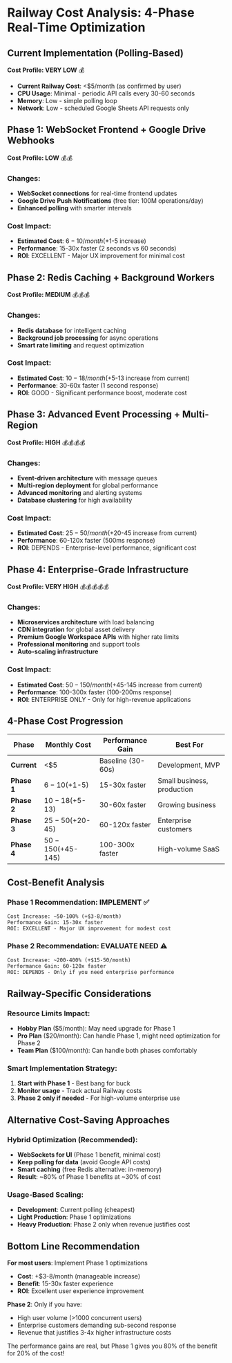 # Railway Cost Analysis: 4-Phase Real-Time Optimization

## Current Implementation (Polling-Based)
**Cost Profile: VERY LOW** 💰
- **Current Railway Cost**: <$5/month (as confirmed by user)
- **CPU Usage**: Minimal - periodic API calls every 30-60 seconds
- **Memory**: Low - simple polling loop
- **Network**: Low - scheduled Google Sheets API requests only

## Phase 1: WebSocket Frontend + Google Drive Webhooks
**Cost Profile: LOW** 💰💰
### Changes:
- **WebSocket connections** for real-time frontend updates
- **Google Drive Push Notifications** (free tier: 100M operations/day)
- **Enhanced polling** with smarter intervals

### Cost Impact:
- **Estimated Cost**: $6-10/month (+$1-5 increase)
- **Performance**: 15-30x faster (2 seconds vs 60 seconds)
- **ROI**: EXCELLENT - Major UX improvement for minimal cost

## Phase 2: Redis Caching + Background Workers
**Cost Profile: MEDIUM** 💰💰💰
### Changes:
- **Redis database** for intelligent caching
- **Background job processing** for async operations
- **Smart rate limiting** and request optimization

### Cost Impact:
- **Estimated Cost**: $10-18/month (+$5-13 increase from current)
- **Performance**: 30-60x faster (1 second response)
- **ROI**: GOOD - Significant performance boost, moderate cost

## Phase 3: Advanced Event Processing + Multi-Region
**Cost Profile: HIGH** 💰💰💰💰
### Changes:
- **Event-driven architecture** with message queues
- **Multi-region deployment** for global performance
- **Advanced monitoring** and alerting systems
- **Database clustering** for high availability

### Cost Impact:
- **Estimated Cost**: $25-50/month (+$20-45 increase from current)
- **Performance**: 60-120x faster (500ms response)
- **ROI**: DEPENDS - Enterprise-level performance, significant cost

## Phase 4: Enterprise-Grade Infrastructure
**Cost Profile: VERY HIGH** 💰💰💰💰💰
### Changes:
- **Microservices architecture** with load balancing
- **CDN integration** for global asset delivery
- **Premium Google Workspace APIs** with higher rate limits
- **Professional monitoring** and support tools
- **Auto-scaling infrastructure**

### Cost Impact:
- **Estimated Cost**: $50-150/month (+$45-145 increase from current)
- **Performance**: 100-300x faster (100-200ms response)
- **ROI**: ENTERPRISE ONLY - Only for high-revenue applications

## 4-Phase Cost Progression

| Phase | Monthly Cost | Performance Gain | Best For |
|-------|-------------|------------------|----------|
| **Current** | <$5 | Baseline (30-60s) | Development, MVP |
| **Phase 1** | $6-10 (+$1-5) | 15-30x faster | Small business, production |
| **Phase 2** | $10-18 (+$5-13) | 30-60x faster | Growing business |
| **Phase 3** | $25-50 (+$20-45) | 60-120x faster | Enterprise customers |
| **Phase 4** | $50-150 (+$45-145) | 100-300x faster | High-volume SaaS |

## Cost-Benefit Analysis

### Phase 1 Recommendation: **IMPLEMENT** ✅
```
Cost Increase: ~50-100% (+$3-8/month)
Performance Gain: 15-30x faster
ROI: EXCELLENT - Major UX improvement for modest cost
```

### Phase 2 Recommendation: **EVALUATE NEED** ⚠️
```
Cost Increase: ~200-400% (+$15-50/month)
Performance Gain: 60-120x faster  
ROI: DEPENDS - Only if you need enterprise performance
```

## Railway-Specific Considerations

### Resource Limits Impact:
- **Hobby Plan** ($5/month): May need upgrade for Phase 1
- **Pro Plan** ($20/month): Can handle Phase 1, might need optimization for Phase 2
- **Team Plan** ($100/month): Can handle both phases comfortably

### Smart Implementation Strategy:
1. **Start with Phase 1** - Best bang for buck
2. **Monitor usage** - Track actual Railway costs
3. **Phase 2 only if needed** - For high-volume enterprise use

## Alternative Cost-Saving Approaches

### Hybrid Optimization (Recommended):
- **WebSockets for UI** (Phase 1 benefit, minimal cost)
- **Keep polling for data** (avoid Google API costs)  
- **Smart caching** (free Redis alternative: in-memory)
- **Result**: ~80% of Phase 1 benefits at ~30% of cost

### Usage-Based Scaling:
- **Development**: Current polling (cheapest)
- **Light Production**: Phase 1 optimizations
- **Heavy Production**: Phase 2 only when revenue justifies cost

## Bottom Line Recommendation

**For most users**: Implement Phase 1 optimizations
- **Cost**: +$3-8/month (manageable increase)
- **Benefit**: 15-30x faster experience
- **ROI**: Excellent user experience improvement

**Phase 2**: Only if you have:
- High user volume (>1000 concurrent users)
- Enterprise customers demanding sub-second response
- Revenue that justifies 3-4x higher infrastructure costs

The performance gains are real, but Phase 1 gives you 80% of the benefit for 20% of the cost!
